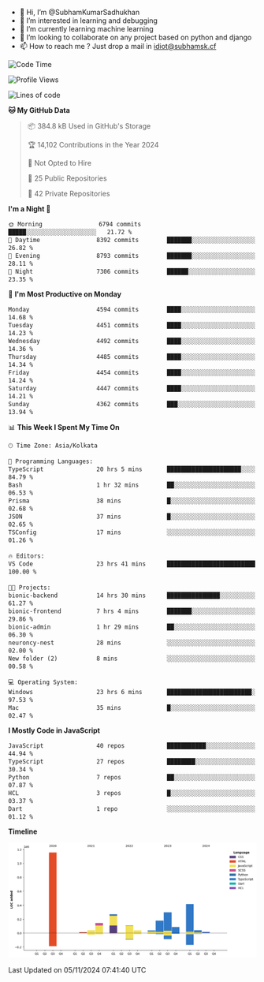 - 👋 Hi, I’m @SubhamKumarSadhukhan
- 👀 I’m interested in learning and debugging
- 🌱 I’m currently learning machine learning
- 💞️ I’m looking to collaborate on any project based on python and django
- 📫 How to reach me ?
      Just drop a mail in idiot@subhamsk.cf

<!---
SubhamKumarSadhukhan/SubhamKumarSadhukhan is a ✨ special ✨ repository because its `README.md` (this file) appears on your GitHub profile.
You can click the Preview link to take a look at your changes.
--->


<!--START_SECTION:waka-->
![Code Time](http://img.shields.io/badge/Code%20Time-2%2C594%20hrs%201%20min-blue)

![Profile Views](http://img.shields.io/badge/Profile%20Views-4-blue)

![Lines of code](https://img.shields.io/badge/From%20Hello%20World%20I%27ve%20Written-2.8%20million%20lines%20of%20code-blue)

**🐱 My GitHub Data** 

> 📦 384.8 kB Used in GitHub's Storage 
 > 
> 🏆 14,102 Contributions in the Year 2024
 > 
> 🚫 Not Opted to Hire
 > 
> 📜 25 Public Repositories 
 > 
> 🔑 42 Private Repositories 
 > 
**I'm a Night 🦉** 

```text
🌞 Morning                6794 commits        █████░░░░░░░░░░░░░░░░░░░░   21.72 % 
🌆 Daytime                8392 commits        ███████░░░░░░░░░░░░░░░░░░   26.82 % 
🌃 Evening                8793 commits        ███████░░░░░░░░░░░░░░░░░░   28.11 % 
🌙 Night                  7306 commits        ██████░░░░░░░░░░░░░░░░░░░   23.35 % 
```
📅 **I'm Most Productive on Monday** 

```text
Monday                   4594 commits        ████░░░░░░░░░░░░░░░░░░░░░   14.68 % 
Tuesday                  4451 commits        ████░░░░░░░░░░░░░░░░░░░░░   14.23 % 
Wednesday                4492 commits        ████░░░░░░░░░░░░░░░░░░░░░   14.36 % 
Thursday                 4485 commits        ████░░░░░░░░░░░░░░░░░░░░░   14.34 % 
Friday                   4454 commits        ████░░░░░░░░░░░░░░░░░░░░░   14.24 % 
Saturday                 4447 commits        ████░░░░░░░░░░░░░░░░░░░░░   14.21 % 
Sunday                   4362 commits        ███░░░░░░░░░░░░░░░░░░░░░░   13.94 % 
```


📊 **This Week I Spent My Time On** 

```text
🕑︎ Time Zone: Asia/Kolkata

💬 Programming Languages: 
TypeScript               20 hrs 5 mins       █████████████████████░░░░   84.79 % 
Bash                     1 hr 32 mins        ██░░░░░░░░░░░░░░░░░░░░░░░   06.53 % 
Prisma                   38 mins             █░░░░░░░░░░░░░░░░░░░░░░░░   02.68 % 
JSON                     37 mins             █░░░░░░░░░░░░░░░░░░░░░░░░   02.65 % 
TSConfig                 17 mins             ░░░░░░░░░░░░░░░░░░░░░░░░░   01.26 % 

🔥 Editors: 
VS Code                  23 hrs 41 mins      █████████████████████████   100.00 % 

🐱‍💻 Projects: 
bionic-backend           14 hrs 30 mins      ███████████████░░░░░░░░░░   61.27 % 
bionic-frontend          7 hrs 4 mins        ███████░░░░░░░░░░░░░░░░░░   29.86 % 
bionic-admin             1 hr 29 mins        ██░░░░░░░░░░░░░░░░░░░░░░░   06.30 % 
neuroncy-nest            28 mins             ░░░░░░░░░░░░░░░░░░░░░░░░░   02.00 % 
New folder (2)           8 mins              ░░░░░░░░░░░░░░░░░░░░░░░░░   00.58 % 

💻 Operating System: 
Windows                  23 hrs 6 mins       ████████████████████████░   97.53 % 
Mac                      35 mins             █░░░░░░░░░░░░░░░░░░░░░░░░   02.47 % 
```

**I Mostly Code in JavaScript** 

```text
JavaScript               40 repos            ███████████░░░░░░░░░░░░░░   44.94 % 
TypeScript               27 repos            ████████░░░░░░░░░░░░░░░░░   30.34 % 
Python                   7 repos             ██░░░░░░░░░░░░░░░░░░░░░░░   07.87 % 
HCL                      3 repos             █░░░░░░░░░░░░░░░░░░░░░░░░   03.37 % 
Dart                     1 repo              ░░░░░░░░░░░░░░░░░░░░░░░░░   01.12 % 
```



**Timeline**

![Lines of Code chart](https://raw.githubusercontent.com/SubhamKumarSadhukhan/SubhamKumarSadhukhan/main/assets/bar_graph.png)


 Last Updated on 05/11/2024 07:41:40 UTC
<!--END_SECTION:waka-->
